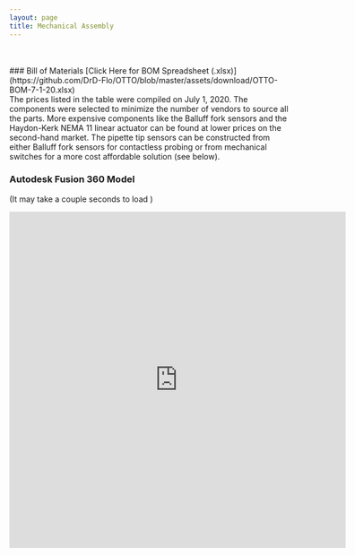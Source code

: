 ```yaml
---
layout: page
title: Mechanical Assembly
---
```


<br>
<br>
### <i class="far fa-scroll"></i> Bill of Materials
[Click Here for BOM Spreadsheet (.xlsx)](https://github.com/DrD-Flo/OTTO/blob/master/assets/download/OTTO-BOM-7-1-20.xlsx)
<br>
The prices listed in the table were compiled on July 1, 2020. The components were selected to minimize the number of vendors to source all the parts. More expensive components like the Balluff fork sensors and the Haydon-Kerk NEMA 11 linear actuator can be found at lower prices on the second-hand market. The pipette tip sensors can be constructed from either Balluff fork sensors for contactless probing or from mechanical switches for a more cost affordable solution (see below).

### <i class="fas fa-cube"></i> Autodesk Fusion 360 Model 
(It may take a couple seconds to load <i class="fad fa-spinner"></i>)
<iframe src="https://myhub.autodesk360.com/ue2df3503/shares/public/SH56a43QTfd62c1cd96832754d64d89c2831?mode=embed" width="600" height="600" allowfullscreen="true" webkitallowfullscreen="true" mozallowfullscreen="true"  frameborder="0"></iframe>
